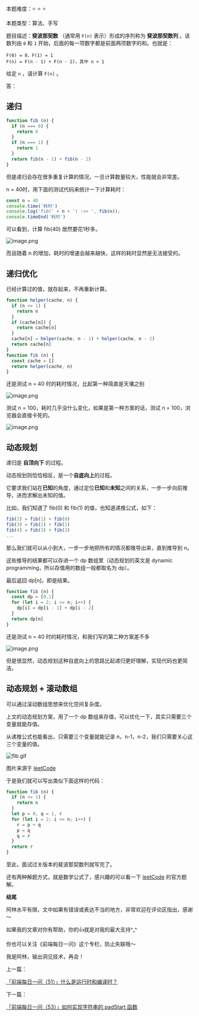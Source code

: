 本题难度：⭐ ⭐ ⭐ 

本题类型：算法、手写

题目描述：**斐波那契数** （通常用 `F(n)` 表示）形成的序列称为 **斐波那契数列** 。该数列由 `0` 和 `1` 开始，后面的每一项数字都是前面两项数字的和。也就是：

```
F(0) = 0，F(1) = 1
F(n) = F(n - 1) + F(n - 2)，其中 n > 1
```

给定 `n` ，请计算 `F(n)` 。

答：

## 递归
```js
function fib (n) {
  if (n === 0) {
    return 0
  }
  if (n === 1) {
    return 1
  }
  return fib(n - 1) + fib(n - 2)
}
```
但是递归会存在很多重复计算的情况，一旦计算数量较大，性能就会非常差。

n = 40时，用下面的测试代码来统计一下计算耗时：

```js
const n = 40
console.time('耗时')
console.log('fib(' + n + ') :>> ', fib(n));
console.timeEnd('耗时')
```

可以看到，计算 fib(40) 居然要花1秒多。

![image.png](https://p9-juejin.byteimg.com/tos-cn-i-k3u1fbpfcp/ba63da1267964acd918f88f363a98d45~tplv-k3u1fbpfcp-watermark.image?)

而且随着 n 的增加，耗时的增速会越来越快，这样的耗时显然是无法接受的。

## 递归优化

已经计算过的值，就存起来，不再重新计算。

```js
function helper(cache, n) {
  if (n <= 1) {
    return n
  }
  if (cache[n]) {
    return cache[n]
  }
  cache[n] = helper(cache, n - 1) + helper(cache, n - 2)
  return cache[n]
}
function fib (n) {
  const cache = []
  return helper(cache, n)
}
```
还是测试 n = 40 时的耗时情况，比起第一种简直是天壤之别


![image.png](https://p9-juejin.byteimg.com/tos-cn-i-k3u1fbpfcp/c46b1d76b6af41e8ab0e2c4537d5298c~tplv-k3u1fbpfcp-watermark.image?)

测试 n = 100，耗时几乎没什么变化，如果是第一种方案的话，测试 n = 100，浏览器会直接卡死的。

![image.png](https://p3-juejin.byteimg.com/tos-cn-i-k3u1fbpfcp/6807b8fa0c014e71b010c4c1a957ed2e~tplv-k3u1fbpfcp-watermark.image?)

## 动态规划

递归是 **自顶向下** 的过程。

动态规划则恰恰相反，是一个**自底向上**的过程。

它要求我们站在**已知**的角度，通过定位**已知**和**未知**之间的关系，一步一步向前推导，进而求解出未知的值。

比如，我们知道了 fib(0) 和 fib(1) 的值，也知道递推公式，如下：

```js
fib(2) = fib(1) + fib(0)
fib(3) = fib(2) + fib(1)
fib(4) = fib(3) + fib(2)
...
```
那么我们就可以从小到大，一步一步地把所有的情况都推导出来，直到推导到 n。

这些推导的结果都可以存进一个 dp 数组里（动态规划的英文是 dynamic programming，所以存值用的数组一般都取名为 dp）。

最后返回 dp[n]，即是结果。

```js
function fib (n) {
  const dp = [0,1]
  for (let i = 2; i <= n; i++) {
    dp[i] = dp[i - 1] + dp[i - 2]
  }
  return dp[n]
}
```

还是测试 n = 40 时的耗时情况，和我们写的第二种方案差不多

![image.png](https://p6-juejin.byteimg.com/tos-cn-i-k3u1fbpfcp/a462a6d297c5489491326eaa7a2efced~tplv-k3u1fbpfcp-watermark.image?)

但是很显然，动态规划这种自底向上的思路比起递归更好理解，实现代码也更简洁。

## 动态规划 + 滚动数组

可以通过滚动数组思想来优化空间复杂度。

上文的动态规划方案，用了一个 dp 数组来存值，可以优化一下，其实只需要三个变量就能存值。

从递推公式也能看出，只需要三个变量就能记录 n，n-1，n-2，我们只需要关心这三个变量的值。


![fib.gif](https://p6-juejin.byteimg.com/tos-cn-i-k3u1fbpfcp/d159e6f7cba642f4a0ce1d09b50d997b~tplv-k3u1fbpfcp-watermark.image?)

图片来源于 [leetCode](https://leetcode-cn.com/problems/fibonacci-number/solution/fei-bo-na-qi-shu-by-leetcode-solution-o4ze/)

于是我们就可以写出类似下面这样的代码：

```js
function fib (n) {
  if (n <= 1) {
    return n
  }
  let p = 0, q = 1, r
  for (let i = 2; i <= n; i++) {
    r = p + q
    p = q
    q = r
  }
  return r
}
```

至此，面试过关版本的斐波那契数列就写完了。

还有两种解题方式，就是数学公式了，感兴趣的可以看一下 [leetCode](https://leetcode-cn.com/problems/fibonacci-number/) 的官方题解。

**结尾**

阿林水平有限，文中如果有错误或表达不当的地方，非常欢迎在评论区指出，感谢～

如果我的文章对你有帮助，你的👍就是对我的最大支持^_^

你也可以关注《前端每日一问》这个专栏，防止失联哦～

我是阿林，输出洞见技术，再会！


上一篇：

[「前端每日一问（51）」什么是运行时和编译时？](https://github.com/wlllyfor/question-everyday/blob/main/Blog/51.%E4%BB%80%E4%B9%88%E6%98%AF%E8%BF%90%E8%A1%8C%E6%97%B6%E5%92%8C%E7%BC%96%E8%AF%91%E6%97%B6%EF%BC%9F.md)

下一篇：

[「前端每日一问（53）」如何实现字符串的 padStart 函数](https://juejin.cn/post/7087353333228240927)